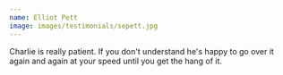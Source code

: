 ```yaml
---
name: Elliot Pett
image: images/testimonials/sepett.jpg
---
```


Charlie is really patient. If you don't understand he's happy to go over it again and again at your speed until you get the hang of it.